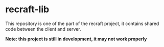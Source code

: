 # recraft-lib
This repository is one of the part of the recraft project, it contains shared code between the client and server.


**Note: this project is still in development, it may not work properly**

